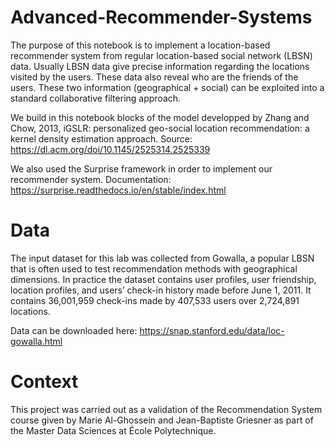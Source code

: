 # Advanced-Recommender-Systems
The purpose of this notebook is to implement a location-based recommender system from regular location-based social network (LBSN) data.
Usually LBSN data give precise information regarding the locations visited by the users.
These data also reveal who are the friends of the users.
These two information (geographical + social) can be exploited into a standard collaborative filtering approach.

We build in this notebook blocks of the model developped by Zhang and Chow, 2013, iGSLR: personalized geo-social location recommendation: a kernel density estimation approach.
Source: https://dl.acm.org/doi/10.1145/2525314.2525339

We also used the Surprise framework in order to implement our recommender system.
Documentation: https://surprise.readthedocs.io/en/stable/index.html

# Data
The input dataset for this lab was collected from Gowalla, a popular LBSN that is often used to test recommendation methods with geographical dimensions.
In practice the dataset contains user profiles, user friendship, location profiles, and users’ check-in history made before June 1, 2011.
It contains 36,001,959 check-ins made by 407,533 users over 2,724,891 locations.

Data can be downloaded here: https://snap.stanford.edu/data/loc-gowalla.html

# Context
This project was carried out as a validation of the Recommendation System course given by Marie Al-Ghossein and Jean-Baptiste Griesner as part of the Master Data Sciences at École Polytechnique.
